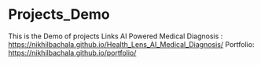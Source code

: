 # Projects_Demo
This is the Demo of projects 
Links 
AI Powered Medical Diagnosis : https://nikhilbachala.github.io/Health_Lens_AI_Medical_Diagnosis/ 
Portfolio: https://nikhilbachala.github.io/portfolio/
